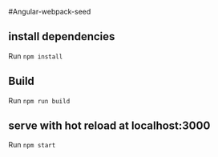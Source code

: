 #Angular-webpack-seed


## install dependencies
Run `npm install`


## Build
Run `npm run build`


## serve with hot reload at localhost:3000
Run `npm start`